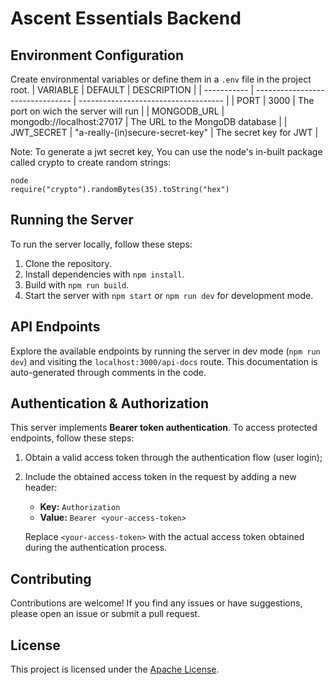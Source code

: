 # Ascent Essentials Backend

## Environment Configuration
Create environmental variables or define them in a `.env` file in the project root.
| VARIABLE    | DEFAULT                          | DESCRIPTION                          |
| ----------- | -------------------------------- | ------------------------------------ |
| PORT        | 3000                             | The port on wich the server will run |
| MONGODB_URL | mongodb://localhost:27017        | The URL to the MongoDB database      |
| JWT_SECRET  | "a-really-(in)secure-secret-key" | The secret key for JWT               |

Note: To generate a jwt secret key, You can use the node's in-built package called crypto to create random strings:
```
node
require("crypto").randomBytes(35).toString("hex")
```

## Running the Server
To run the server locally, follow these steps:
1. Clone the repository.
2. Install dependencies with `npm install`.
3. Build with `npm run build`.
4. Start the server with `npm start` or `npm run dev` for development mode.

## API Endpoints
Explore the available endpoints by running the server in dev mode (`npm run dev`) and visiting the `localhost:3000/api-docs` route.
This documentation is auto-generated through comments in the code.

## Authentication & Authorization
This server implements **Bearer token authentication**. 
To access protected endpoints, follow these steps: 
1. Obtain a valid access token through the authentication flow (user login);
2. Include the obtained access token in the request by adding a new header:
   - **Key:** `Authorization`
   - **Value:** `Bearer <your-access-token>`

   Replace `<your-access-token>` with the actual access token obtained during the authentication process.

## Contributing
Contributions are welcome! If you find any issues or have suggestions, please open an issue or submit a pull request.

## License
This project is licensed under the [Apache License](LICENSE).
